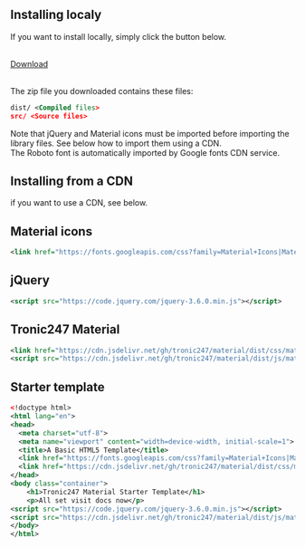 ## Installing localy

If you want to install locally, simply click the button below.

<br>
<a class="btn unelevated" href="https://github.com/Tronic247/material/archive/refs/heads/main.zip">Download</a>
<br><br>

The zip file you downloaded contains these files:
```xml
dist/ <Compiled files>
src/ <Source files>
```

<div class="alert alert-primary">
 Note that jQuery and Material icons must be imported before importing the library files. See below how to import them using a CDN.
<br>The Roboto font is automatically imported by Google fonts CDN service.
</div>

## Installing from a CDN

if you want to use a CDN, see below.

## Material icons

```xml
<link href="https://fonts.googleapis.com/css?family=Material+Icons|Material+Icons+Outlined|Material+Icons+Two+Tone|Material+Icons+Round|Material+Icons+Sharp" rel="stylesheet">
```

## jQuery

```xml
<script src="https://code.jquery.com/jquery-3.6.0.min.js"></script>
```

## Tronic247 Material

```xml
<link href="https://cdn.jsdelivr.net/gh/tronic247/material/dist/css/material.min.css" rel="stylesheet" />
<script src="https://cdn.jsdelivr.net/gh/tronic247/material/dist/js/material.min.js"></script>
```

## Starter template

```xml
<!doctype html>
<html lang="en">
<head>
  <meta charset="utf-8">
  <meta name="viewport" content="width=device-width, initial-scale=1">
  <title>A Basic HTML5 Template</title>
  <link href="https://fonts.googleapis.com/css?family=Material+Icons|Material+Icons+Outlined|Material+Icons+Two+Tone|Material+Icons+Round|Material+Icons+Sharp" rel="stylesheet">
  <link href="https://cdn.jsdelivr.net/gh/tronic247/material/dist/css/material.min.css" rel="stylesheet" />
</head>
<body class="container">
	<h1>Tronic247 Material Starter Template</h1>
	<p>All set visit docs now</p>
<script src="https://code.jquery.com/jquery-3.6.0.min.js"></script>
<script src="https://cdn.jsdelivr.net/gh/tronic247/material/dist/js/material.min.js"></script>
</body>
</html>
```
